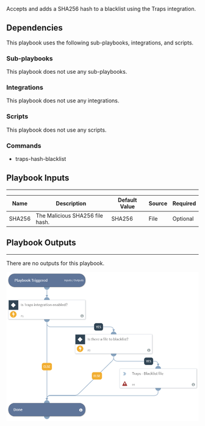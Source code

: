 Accepts and adds a SHA256 hash to a blacklist using the Traps integration.

## Dependencies
This playbook uses the following sub-playbooks, integrations, and scripts.

### Sub-playbooks
This playbook does not use any sub-playbooks.

### Integrations
This playbook does not use any integrations.

### Scripts
This playbook does not use any scripts.

### Commands
* traps-hash-blacklist

## Playbook Inputs
---

| **Name** | **Description** | **Default Value** | **Source** | **Required** |
| --- | --- | --- | --- | --- |
| SHA256 | The Malicious SHA256 file hash. | SHA256 | File | Optional |

## Playbook Outputs
---
There are no outputs for this playbook.

![Traps_Blacklist_File](https://github.com/ElazarK/content-docs/blob/master/images/playbooks/Traps_Blacklist_File.png)
